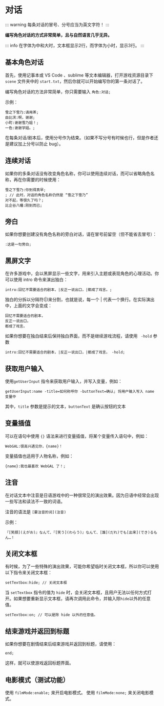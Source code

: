 # 对话

::: warning
每条对话的冒号、分号应当为英文字符！
:::

**编写角色对话的方式非常简单，且与自然语言几乎无异。**

::: info
在字体为中和大时，文本框显示2行，而字体为小时，显示3行。
:::

## 基本角色对话

首先，使用记事本或 VS Code 、sublime 等文本编辑器，打开游戏资源目录下 `scene` 文件夹中的 `start.txt`，然后你就可以开始编写你的第一条对话了。

编写角色对话的方法非常简单，你只需要输入 `角色:对话;`

示例：

``` ws
雪之下雪乃:请用茶;
由比滨:啊，谢谢;
小町:谢谢雪乃姐！;
一色:谢谢学姐。;
```

在每条对话/剧本后，使用分号作为结束。（如果不写分号有时候也行，但是作者还是建议加上分号以防止 bug）。

## 连续对话

如果你的多条对话没有改变角色名称，你可以使用连续对话，而可以省略角色名称，再在你需要的时候使用：

``` ws
雪之下雪乃:你到得真早;
; // 此时，对话的角色名称仍然是 “雪之下雪乃”
对不起，等很久了吗？;
比企谷八幡:刚到而已;
```

## 旁白

如果你想要创建没有角色名称的旁白对话，请在冒号前留空（但不能省去冒号）：

``` ws
:这是一句旁白;
```

## 黑屏文字

在许多游戏中，会以黑屏显示一些文字，用来引入主题或表现角色的心理活动。你可以使用 intro 命令来演出独白：

``` ws
intro:回忆不需要适合的剧本，|反正一说出口，|都成了戏言。;
```

独白的分拆以分隔符(|)来分割，也就是说，每一个 | 代表一个换行。在实际演出中，上面的文字会变成：

``` ws
回忆不需要适合的剧本，
反正一说出口，
都成了戏言。
```

如果你想要在独白结束后保持独白界面，而不是继续游戏流程，请使用 ` -hold` 参数

``` ws
intro:回忆不需要适合的剧本，|反正一说出口，|都成了戏言。 -hold;
```

## 获取用户输入

使用`getUserInput` 指令来获取用户输入，并写入变量，例如：

```
getUserInput:name -title=如何称呼你 -buttonText=确认; 将用户输入写入 name 变量中
```

其中，`title` 参数是提示的文本，`buttonText` 是确认按钮的文本

## 变量插值

可以在语句中使用 `{}` 语法来进行变量插值，将某个变量传入语句中，例如：

```
WebGAL:很高兴遇见你，{name}！
```

变量插值也适用于人物名称，例如：

```
{name}:我也最喜欢 WebGAL 了！;
```

## 注音

在对话文本中注音是日语游戏中的一种很常见的演出效果。因为日语中经常会出现一些写法和读法不一致的词语。

注音的语法是 `[要注音的词](注音)`

示例：

```
『[笑顔](えがお)』なんて、『[笑う](わらう)』なんて、[誰](だれ)でも[出来](でき)るもん…！
```

## 关闭文本框

有时候，为了一些特殊的演出效果，可能你希望临时关闭文本框，所以你可以使用以下指令来关闭文本框：

``` ws
setTextbox:hide; // 关闭文本框
```

当 `setTextbox` 指令的值为 `hide` 时，会关闭文本框，且用户无法以任何方式打开。如果想要重新显示文本框，请再次调用此命令，并输入除`hide`以外的任意值。

``` ws
setTextbox:on; // 可以是除 hide 以外的任意值。
```

## 结束游戏并返回到标题

如果你想要在剧情结束后结束游戏并返回到标题，请使用：

``` ws
end;
```

这样，就可以使游戏返回标题界面。

## 电影模式（测试功能）

使用 `filmMode:enable;` 来开启电影模式。
使用 `filmMode:none;` 来关闭电影模式。
